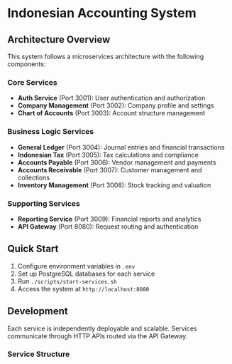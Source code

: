 # Indonesian Accounting System

## Architecture Overview

This system follows a microservices architecture with the following components:

### Core Services
- **Auth Service** (Port 3001): User authentication and authorization
- **Company Management** (Port 3002): Company profile and settings
- **Chart of Accounts** (Port 3003): Account structure management

### Business Logic Services
- **General Ledger** (Port 3004): Journal entries and financial transactions
- **Indonesian Tax** (Port 3005): Tax calculations and compliance
- **Accounts Payable** (Port 3006): Vendor management and payments
- **Accounts Receivable** (Port 3007): Customer management and collections
- **Inventory Management** (Port 3008): Stock tracking and valuation

### Supporting Services
- **Reporting Service** (Port 3009): Financial reports and analytics
- **API Gateway** (Port 8080): Request routing and authentication

## Quick Start

1. Configure environment variables in `.env`
2. Set up PostgreSQL databases for each service
3. Run `./scripts/start-services.sh`
4. Access the system at `http://localhost:8080`

## Development

Each service is independently deployable and scalable. Services communicate through HTTP APIs routed via the API Gateway.

### Service Structure